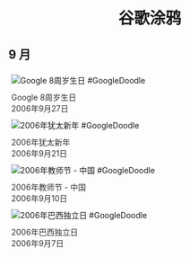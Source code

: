 
<h1 align="center"> 谷歌涂鸦 </h1>




## 9 月

<div class="image">


<img src="https:https://lh3.googleusercontent.com/w7eXxeOR_W8kklwugjKmUpGIPUb-5A67ecgTOUtSxQ6avnqdyGw7HjvYVeVLFGICChDFO-R-Jom6HS-ghqQBIUI7OwoPO917X6J3N_NF=s660" alt="Google 8周岁生日 #GoogleDoodle" style="margin: 5px"/>
<div class="info" style="font-size: 14px; color:#333333; margin:5px"><div class="title">Google 8周岁生日</div><div class="date">2006年9月27日</div></div>

<img src="https:https://lh3.googleusercontent.com/EWDrob54OIktuTsfDWQ430YANgsWQnB3vS4D6GD5nVrcd6i3Wd94p3az-zfa8miagDSslocvvzX9qZCSG-o-XRG88G2Br3ACJlGHjB8Mzw=s660" alt="2006年犹太新年 #GoogleDoodle" style="margin: 5px"/>
<div class="info" style="font-size: 14px; color:#333333; margin:5px"><div class="title">2006年犹太新年</div><div class="date">2006年9月21日</div></div>

<img src="https:https://lh3.googleusercontent.com/For14lOjT_fsleYIEBMPs-ROqP1X_Ealm_KKoMPz3x37d3pVDpUZjMwGRi1Pdu_h1fuS7i60FnOVlzpvulLqvCafLvLiZ1Iki7a8icXp=s660" alt="2006年教师节 - 中国 #GoogleDoodle" style="margin: 5px"/>
<div class="info" style="font-size: 14px; color:#333333; margin:5px"><div class="title">2006年教师节 - 中国</div><div class="date">2006年9月10日</div></div>

<img src="https:https://lh3.googleusercontent.com/8lFFzh0JwN0jVJHSlcwWj5jbjqvZrWSxlAFuWAg5TpRJj4N0GBYf5dKB1zm47Gu2E43TxnRFF5DXesCqO7_WwZLcSQD73HMwYHytQg=s660" alt="2006年巴西独立日 #GoogleDoodle" style="margin: 5px"/>
<div class="info" style="font-size: 14px; color:#333333; margin:5px"><div class="title">2006年巴西独立日</div><div class="date">2006年9月7日</div></div>

</div>








